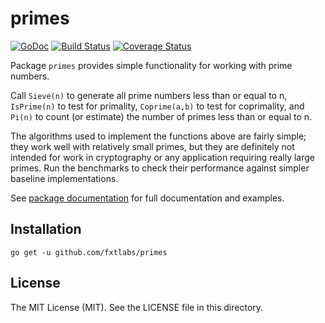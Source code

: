 # primes

[![GoDoc](https://img.shields.io/badge/api-Godoc-blue.svg?style=flat-square)](https://godoc.org/github.com/fxtlabs/primes)
[![Build Status](https://api.travis-ci.org/fxtlabs/primes.svg?branch=master)](https://travis-ci.org/fxtlabs/primes)
[![Coverage Status](https://coveralls.io/repos/fxtlabs/primes/badge.svg?branch=master&service=github)](https://coveralls.io/github/fxtlabs/primes?branch=master)

Package `primes` provides simple functionality for working with prime numbers.

Call `Sieve(n)` to generate all prime numbers less than or equal to n,
`IsPrime(n)` to test for primality, `Coprime(a,b)` to test for coprimality,
and `Pi(n)` to count (or estimate) the number of primes less than or equal to n.

The algorithms used to implement the functions above are fairly simple;
they work well with relatively small primes, but they are definitely not
intended for work in cryptography or any application requiring really
large primes.  Run the benchmarks to check their performance against
simpler baseline implementations.


See [package documentation](https://godoc.org/github.com/fxtlabs/primes) for
full documentation and examples.

## Installation

    go get -u github.com/fxtlabs/primes

## License

The MIT License (MIT). See the LICENSE file in this directory.
